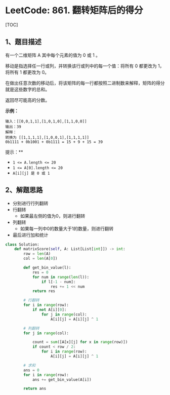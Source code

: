 # LeetCode: 861. 翻转矩阵后的得分

[TOC]

## 1、题目描述

有一个二维矩阵 A 其中每个元素的值为 0 或 1 。

移动是指选择任一行或列，并转换该行或列中的每一个值：将所有 0 都更改为 1，将所有 1 都更改为 0。

在做出任意次数的移动后，将该矩阵的每一行都按照二进制数来解释，矩阵的得分就是这些数字的总和。

返回尽可能高的分数。

 

**示例：**

```
输入：[[0,0,1,1],[1,0,1,0],[1,1,0,0]]
输出：39
解释：
转换为 [[1,1,1,1],[1,0,0,1],[1,1,1,1]]
0b1111 + 0b1001 + 0b1111 = 15 + 9 + 15 = 39
```

提示：**

- `1 <= A.length <= 20`
- `1 <= A[0].length <= 20`
- `A[i][j] 是 0 或 1`

## 2、解题思路

- 分别进行行列翻转
- 行翻转
  - 如果最左侧的值为0，则进行翻转
- 列翻转
  - 如果每一列中0的数量大于1的数量，则进行翻转
- 最后进行加和统计

```python
class Solution:
    def matrixScore(self, A: List[List[int]]) -> int:
        row = len(A)
        col = len(A[0])

        def get_bin_value(l):
            res = 0
            for num in range(len(l)):
                if l[-1 - num]:
                    res += 1 << num
            return res

        # 行翻转
        for i in range(row):
            if not A[i][0]:
                for j in range(col):
                    A[i][j] = A[i][j] ^ 1

        # 列翻转
        for j in range(col):

            count = sum([A[x][j] for x in range(row)])
            if count < row / 2:
                for i in range(row):
                    A[i][j] = A[i][j] ^ 1

        # 求和
        ans = 0
        for i in range(row):
            ans += get_bin_value(A[i])

        return ans

```

